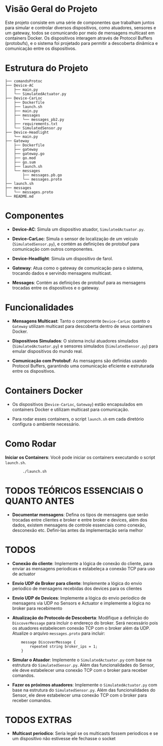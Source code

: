 # Visão Geral do Projeto

Este projeto consiste em uma série de componentes que trabalham juntos
para simular e controlar diversos dispositivos, como atuadores, sensores
e um gateway, todos se comunicando por meio de mensagens multicast em
containers Docker. Os dispositivos interagem através de Protocol Buffers
(protobufs), e o sistema foi projetado para permitir a descoberta
dinâmica e comunicação entre os dispositivos.

# Estrutura do Projeto
    ├── comandsProtoc
    ├── Device-AC
    │   ├── main.py
    │   └── SimulatedActuator.py
    ├── Device-CarLoc
    │   ├── Dockerfile
    │   ├── launch.sh
    │   ├── main.py
    │   ├── messages
    │   │   └── messages_pb2.py
    │   ├── requirements.txt
    │   └── SimulatedSensor.py
    ├── Device-Headlight
    │   └── main.py
    ├── Gateway
    │   ├── Dockerfile
    │   ├── gateway
    │   ├── gateway.go
    │   ├── go.mod
    │   ├── go.sum
    │   ├── launch.sh
    │   └── messages
    │       ├── messages.pb.go
    │       └── messages.proto
    ├── launch.sh
    ├── messages
    │   └── messages.proto
    └── README.md
# Componentes

-   **Device-AC**: Simula um dispositivo atuador,
    `SimulatedActuator.py`.

-   **Device-CarLoc**: Simula o sensor de localização de um veículo
    (`SimulatedSensor.py`), e contém as definições de protobuf para
    comunicação com outros componentes.

-   **Device-Headlight**: Simula um dispositivo de farol.

-   **Gateway**: Atua como o gateway de comunicação para o sistema,
    trocando dados e servindo mensagens multicast.

-   **Messages**: Contém as definições de protobuf para as mensagens
    trocadas entre os dispositivos e o gateway.

# Funcionalidades

-   **Mensagens Multicast**: Tanto o componente `Device-CarLoc` quanto o
    `Gateway` utilizam multicast para descoberta dentro de seus
    containers Docker.

-   **Dispositivos Simulados**: O sistema inclui atuadores simulados
    (`SimulatedActuator.py`) e sensores simulados (`SimulatedSensor.py`)
    para emular dispositivos do mundo real.

-   **Comunicação com Protobuf**: As mensagens são definidas usando
    Protocol Buffers, garantindo uma comunicação eficiente e estruturada
    entre os dispositivos.


# Containers Docker

-   Os dispositivos (`Device-CarLoc`, `Gateway`) estão encapsulados em
    containers Docker e utilizam multicast para comunicação.

-   Para rodar esses containers, o script `launch.sh` em cada diretório
    configura o ambiente necessário.

# Como Rodar
**Iniciar os Containers**: Você pode iniciar os containers
executando o script `launch.sh`.

            ./launch.sh

# TODOS TEÓRICOS ESSENCIAIS O QUANTO ANTES
-   **Documentar mensagens**: Defina os tipos de mensagens que serão trocadas entre clientes e broker e entre broker e devices, além dos dados, existem mensagens de controle essenciais como conexão, desconexão etc. Defini-las antes da implementação seria melhor

# TODOS
-   **Conexão do cliente**: Implemente a lógica de conexão do cliente, para enviar as mensagens periodicas
    e estabeleça a conexão TCP para uso de actuator
-   **Envio UDP de Broker para cliente**: Implemente a lógica do envio periodico de mensagens
    recebidas dos devices para os clientes
-   **Envio UDP de Devices**: Implemente a lógica do envio periodico de mensagens
    via UDP no Sensors e Actuator e implemente a lógica no broker para recebimento
-   **Atualização do Protocolo de Descoberta**: Modifique a definição do
    `DiscoverMessage` para incluir o endereço do broker. Será necessário pois
    os atuadores estabelecem conexão TCP com o broker além da UDP.
    Atualize o arquivo `messages.proto` para incluir:

            message DiscoverMessage {
                repeated string broker_ips = 1;
            }
-   **Simular o Atuador**: Implemente o `SimulatedActuator.py` com base
    na estrutura do `SimulatedSensor.py`. Além das funcionalidades do Sensor,
    ele deve estabelecer uma conexão TCP com o broker para receber comandos.
-   **Fazer os próximos atuadores**: Implemente o `SimulatedActuator.py` com base
    na estrutura do `SimulatedSensor.py`. Além das funcionalidades do Sensor,
    ele deve estabelecer uma conexão TCP com o broker para receber comandos.

# TODOS EXTRAS
-   **Multicast periodico**: Seria legal se os multicasts fossem periodicos e se um dispositivo não estivesse ele fechasse o socket
